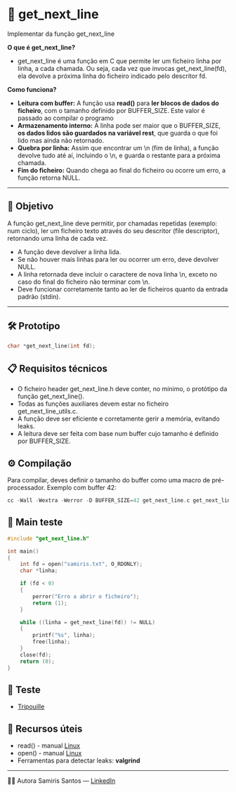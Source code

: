 # 📖 get_next_line

Implementar da função get_next_line

**O que é get_next_line?**
 - get_next_line é uma função em C que permite ler um ficheiro linha por linha, a cada chamada. Ou seja, cada vez que invocas get_next_line(fd), ela devolve a próxima linha do ficheiro indicado pelo descritor fd.

**Como funciona?**
- **Leitura com buffer:** A função usa **read()** para **ler blocos de dados do ficheiro**, com o tamanho definido por BUFFER_SIZE. Este valor é passado ao compilar o programo
- **Armazenamento interno:** A linha pode ser maior que o BUFFER_SIZE, **os dados lidos são guardados na variável rest**, que guarda o que foi lido mas ainda não retornado.
- **Quebra por linha:** Assim que encontrar um \n (fim de linha), a função devolve tudo até aí, incluindo o \n, e guarda o restante para a próxima chamada.
- **Fim do ficheiro:** Quando chega ao final do ficheiro ou ocorre um erro, a função retorna NULL.

---

## 🎯 Objetivo

A função get_next_line deve permitir, por chamadas repetidas (exemplo: num ciclo), ler um ficheiro texto através do seu descritor (file descriptor), retornando uma linha de cada vez.

- A função deve devolver a linha lida.
- Se não houver mais linhas para ler ou ocorrer um erro, deve devolver NULL.
- A linha retornada deve incluir o caractere de nova linha \n, exceto no caso do final do ficheiro não terminar com \n.
- Deve funcionar corretamente tanto ao ler de ficheiros quanto da entrada padrão (stdin).

---

## 🛠️ Prototipo

```c
char *get_next_line(int fd);
```

## 📋 Requisitos técnicos

- O ficheiro header get_next_line.h deve conter, no mínimo, o protótipo da função get_next_line().
- Todas as funções auxiliares devem estar no ficheiro get_next_line_utils.c.
- A função deve ser eficiente e corretamente gerir a memória, evitando leaks.
- A leitura deve ser feita com base num buffer cujo tamanho é definido por BUFFER_SIZE.

## ⚙️ Compilação
Para compilar, deves definir o tamanho do buffer como uma macro de pré-processador. Exemplo com buffer 42:
```c
cc -Wall -Wextra -Werror -D BUFFER_SIZE=42 get_next_line.c get_next_line_utils.c -o get_next_line
```

## 🧪 Main teste

```c
#include "get_next_line.h"

int main()
{
    int fd = open("samiris.txt", O_RDONLY);
    char *linha;

    if (fd < 0)
    {
        perror("Erro a abrir o ficheiro");
        return (1);
    }

    while ((linha = get_next_line(fd)) != NULL)
    {
        printf("%s", linha);
        free(linha);
    }
    close(fd);
    return (0);
}
```
## 🧪 Teste
- [Tripouille](https://github.com/Tripouille/gnlTester)
## 🔗 Recursos úteis
- read() - manual [Linux](https://man7.org/linux/man-pages/man2/read.2.html)
- open() - manual [Linux](https://man7.org/linux/man-pages/man2/open.2.html)
- Ferramentas para detectar leaks: **valgrind**

---
👩‍💻 Autora
Samiris Santos — [LinkedIn](https://www.linkedin.com/in/samiris-santos/)
